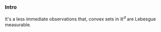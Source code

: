 
### **Intro**

It's a less immediate observations that, convex sets in $\mathbb R^d$ are Lebesgue measurable. 



